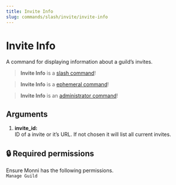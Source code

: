 ```yaml
---
title: Invite Info
slug: commands/slash/invite/invite-info
---
```

# Invite Info

A command for displaying information about a guild’s invites.

> **Invite Info** is a [slash command](https://docs.monni.fyi/tutorials/slash-commands)!

> **Invite Info** is a [ephemeral command](https://docs.monni.fyi/tutorials/ephemeral-commands)!

> **Invite Info** is an [administrator command](https://docs.monni.fyi/tutorials/administrator-commands)!

## Arguments

1. **invite_id:**  
    ID of a invite or it’s URL. If not chosen it will list all current invites.

## 🔒 Required permissions

Ensure Monni has the following permissions.  
`Manage Guild`